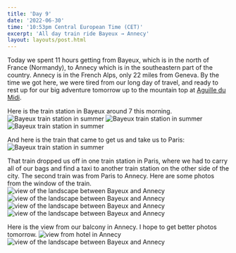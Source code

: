 ```yaml
---
title: 'Day 9'
date: '2022-06-30'
time: '10:53pm Central European Time (CET)'
excerpt: 'All day train ride Bayeux → Annecy'
layout: layouts/post.html
---
```


Today we spent 11 hours getting from Bayeux, which is in the north of France (Normandy), to Annecy which is in the southeastern part of the country. Annecy is in the French Alps, only 22 miles from Geneva. By the time we got here, we were tired from our long day of travel, and ready to rest up for our big adventure tomorrow up to the mountain top at [Aguille du Midi](https://www.montblancnaturalresort.com/en/aiguille-du-midi).

Here is the train station in Bayeux around 7 this morning.
![Bayeux train station in summer](/images/Day-9/bayeux-train-station.jpeg)
![Bayeux train station in summer](/images/Day-9/bayeux-train-station-2.jpeg)
![Bayeux train station in summer](/images/Day-9/bayeux-train-tracks.jpeg)

And here is the train that came to get us and take us to Paris:
![Bayeux train station in summer](/images/Day-9/bayeux-train.jpeg)

That train dropped us off in one train station in Paris, where we had to carry all of our bags and find a taxi to another train station on the other side of the city. The second train was from Paris to Annecy. Here are some photos from the window of the train.
![view of the landscape between Bayeux and Annecy](/images/Day-9/view-from-train-2.jpeg)
![view of the landscape between Bayeux and Annecy](/images/Day-9/view-from-train-3.jpeg)
![view of the landscape between Bayeux and Annecy](/images/Day-9/view-from-train-4.jpeg)
![view of the landscape between Bayeux and Annecy](/images/Day-9/view-from-train-5.jpeg)

Here is the view from our balcony in Annecy. I hope to get better photos tomorrow.
![view from hotel in Annecy](/images/Day-9/view-from-hotel-annecy.jpeg)
![view of the landscape between Bayeux and Annecy](/images/Day-9/view-from-train.jpeg)
